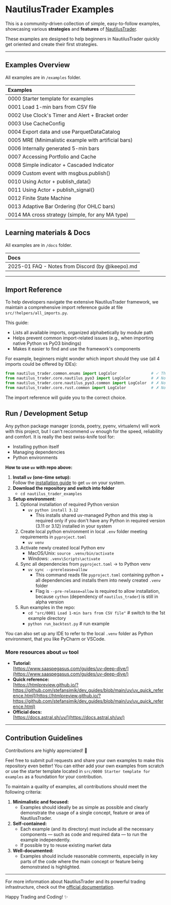 # NautilusTrader Examples

This is a community-driven collection of simple, easy-to-follow examples, showcasing various **strategies**
and **features** of [NautilusTrader](https://nautilus-trader.github.io/).  

These examples are designed to help beginners in NautilusTrader quickly get oriented and create their first strategies.

---

## Examples Overview

All examples are in `/examples` folder.

| Examples                                             |
|:-----------------------------------------------------|
| 0000 Starter template for examples                   |
| 0001 Load 1-min bars from CSV file                   |
| 0002 Use Clock's Timer and Alert + Bracket order     |
| 0003 Use CacheConfig                                 |
| 0004 Export data and use ParquetDataCatalog          |
| 0005 MRE (Minimalistic example with artificial bars) |
| 0006 Internally generated 5-min bars                 |
| 0007 Accessing Portfolio and Cache                   |
| 0008 Simple indicator + Cascaded Indicator           |
| 0009 Custom event with msgbus.publish()              |
| 0010 Using Actor + publish_data()                    |
| 0011 Using Actor + publish_signal()                  |
| 0012 Finite State Machine                            |
| 0013 Adaptive Bar Ordering (for OHLC bars)           |
| 0014 MA cross strategy (simple, for any MA type)     |

## Learning materials & Docs

All examples are in `/docs` folder.

| Docs                                             |
|:-------------------------------------------------|
| 2025-01 FAQ - Notes from Discord (by @ikeepo).md |

---

## Import Reference

To help developers navigate the extensive NautilusTrader framework, we maintain a comprehensive import reference
guide at file `src/!helpers/all_imports.py`. 

This guide:

- Lists all available imports, organized alphabetically by module path
- Helps prevent common import-related issues (e.g., when importing native Python vs PyO3 bindings)
- Makes it easier to find and use the framework's components

For example, beginners might wonder which import should they use (all 4 imports could be offered by IDEs):
```python
from nautilus_trader.common.enums import LogColor               # ✓ This is the right one
from nautilus_trader.core.nautilus_pyo3 import LogColor         # ✗ Not recommended
from nautilus_trader.core.nautilus_pyo3.common import LogColor  # ✗ Not recommended
from nautilus_trader.core.rust.common import LogColor           # ✗ Not recommended
```
The import reference will guide you to the correct choice.

## Run / Development Setup

Any python package manager (conda, poetry, pyenv, virtualenv) will work with this project, but I can't recommend `uv` enough for the speed, reliability and comfort. It is really the best swiss-knife tool for:

- Installing python itself
- Managing dependencies
- Python environments

**How to use `uv` with repo above:**

1. **Install `uv` (one-time setup):**  
   Follow the [installation guide](https://docs.astral.sh/uv/getting-started/installation/) to get `uv` on your system.
2. **Download the repository and switch into folder** 
   * `cd nautilus_trader_examples`
3. **Setup environment:**
   1. Optional installation of required Python version
      * `uv python install 3.12`
         * This installs shared uv-managed Python and this step is required only if you don't have any Python in required version (3.11 or 3.12) installed in your system
   1. Create local python environment in local `.env` folder meeting requirements in `pyproject.toml`
      * `uv venv`
   1. Activate newly created local Python env   
      * MacOS/Unix: `source .venv/bin/activate`
      * Windows: `.venv\Scripts\activate`
   1. Sync all dependencies from `pyproject.toml` -> to Python venv
      * `uv sync --prerelease=allow`  
         * This command reads file `pyproject.toml` containing python + all dependencies and installs them into newly created `.venv` folder
         * Flag is `--pre-release=allow` is required to allow installation, because `cython` (dependency of `nautilus_trader`) is still in alpha version
   1. Run examples in the repo:
      * `cd "src/0001 Load 1-min bars from CSV file"`  # switch to the 1st example directory
      * `python run_backtest.py`                       # run example               

You can also set up any IDE to refer to the local `.venv` folder as Python environment, that you like PyCharm or VSCode.

### More resources about `uv` tool
- **Tutorial:**  
  [https://www.saaspegasus.com/guides/uv-deep-dive/](https://www.saaspegasus.com/guides/uv-deep-dive/)
- **Quick reference:**  
  [https://htmlpreview.github.io/?https://github.com/stefansimik/dev_guides/blob/main/uv/uv_quick_reference.html](https://htmlpreview.github.io/?https://github.com/stefansimik/dev_guides/blob/main/uv/uv_quick_reference.html)
- **Official docs:**  
  [https://docs.astral.sh/uv/](https://docs.astral.sh/uv/)

---

## Contribution Guidelines  

Contributions are highly appreciated! 🚀 

Feel free to submit pull requests and share your own examples to make this repository even better!
You can either add your own examples from scratch or use the starter template located in 
`src/0000 Starter template for examples` as a foundation for your contribution.

To maintain a quality of examples, all contributions should meet the following criteria:  

1. **Minimalistic and focused:**  
   * Examples should ideally be as simple as possible and clearly demonstrate the usage of a single concept, feature or area of NautilusTrader.
2. **Self-contained:**  
   * Each example (and its directory) must include all the necessary components — such as code and required data — to run the example independently. 
   * If possible try to reuse existing market data
3. **Well-documented:**  
   * Examples should include reasonable comments, especially in key parts of the code where the main concept or feature being demonstrated is highlighted.

---

For more information about NautilusTrader and its powerful trading infrastructure, check out the [official documentation](https://nautilus-trader.github.io/).  

Happy Trading and Coding! ✨
